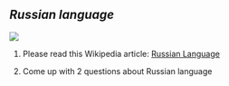 ## *Russian language*

![](https://ribttes.com/wp-content/uploads/2014/11/Russia.png)

1. Please read this Wikipedia article:
[Russian Language](https://en.wikipedia.org/wiki/Russian_language)

2. Come up with 2 questions about Russian language
